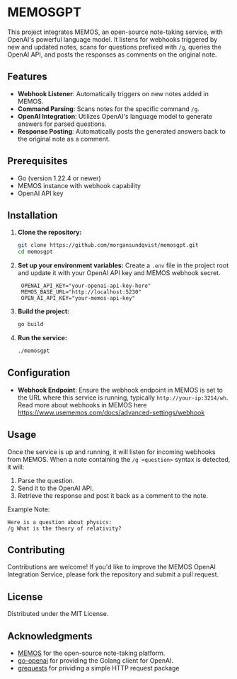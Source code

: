 # MEMOSGPT

This project integrates MEMOS, an open-source note-taking service, with OpenAI's powerful language model. It listens for webhooks triggered by new and updated notes, scans for questions prefixed with `/g`, queries the OpenAI API, and posts the responses as comments on the original note.

## Features

- **Webhook Listener**: Automatically triggers on new notes added in MEMOS.
- **Command Parsing**: Scans notes for the specific command `/g`.
- **OpenAI Integration**: Utilizes OpenAI's language model to generate answers for parsed questions.
- **Response Posting**: Automatically posts the generated answers back to the original note as a comment.

## Prerequisites

- Go (version 1.22.4 or newer)
- MEMOS instance with webhook capability
- OpenAI API key

## Installation

1. **Clone the repository:**

   ```bash
   git clone https://github.com/morgansundqvist/memosgpt.git
   cd memosgpt
   ```

2. **Set up your environment variables:**
   Create a `.env` file in the project root and update it with your OpenAI API key and MEMOS webhook secret.

   ```plaintext
    OPENAI_API_KEY="your-openai-api-key-here"
    MEMOS_BASE_URL="http://localhost:5230"
    OPEN_AI_API_KEY="your-memos-api-key"
   ```

3. **Build the project:**

   ```bash
   go build
   ```

4. **Run the service:**
   ```bash
   ./memosgpt
   ```

## Configuration

- **Webhook Endpoint**: Ensure the webhook endpoint in MEMOS is set to the URL where this service is running, typically `http://your-ip:3214/wh`. Read more about webhooks in MEMOS here https://www.usememos.com/docs/advanced-settings/webhook

## Usage

Once the service is up and running, it will listen for incoming webhooks from MEMOS. When a note containing the `/g <question>` syntax is detected, it will:

1. Parse the question.
2. Send it to the OpenAI API.
3. Retrieve the response and post it back as a comment to the note.

Example Note:

```
Here is a question about physics:
/g What is the theory of relativity?
```

## Contributing

Contributions are welcome! If you'd like to improve the MEMOS OpenAI Integration Service, please fork the repository and submit a pull request.

## License

Distributed under the MIT License.

## Acknowledgments

- [MEMOS](https://github.com/memos-org/memos) for the open-source note-taking platform.
- [go-openai](https://pkg.go.dev/github.com/sashabaranov/go-openai) for providing the Golang client for OpenAI.
- [grequests](https://github.com/levigross/grequests) for prividing a simple HTTP request package
